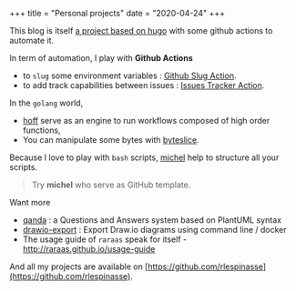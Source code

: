 +++
title = "Personal projects"
date = "2020-04-24"
+++

This blog is itself [a project based on hugo](https://github.com/rlespinasse/rlespinasse.github.io) with some github actions to automate it.

In term of automation, I play with **Github Actions**

- to `slug` some environment variables : [Github Slug Action](https://github.com/marketplace/actions/github-slug).
- to add track capabilities between issues : [Issues Tracker Action](https://github.com/marketplace/actions/issues-tracker).

In the `golang` world,

- [hoff](https://github.com/rlespinasse/hoff) serve as an engine to run workflows composed of high order functions,
- You can manipulate some bytes with [byteslice](https://github.com/rlespinasse/byteslice).

Because I love to play with `bash` scripts, [michel](https://github.com/rlespinasse/michel) help to structure all your scripts.
> Try **michel** who serve as GitHub template.

Want more

- [qanda](https://github.com/rlespinasse/qanda) : a Questions and Answers system based on PlantUML syntax
- [drawio-export](https://github.com/rlespinasse/drawio-export) : Export Draw.io diagrams using command line / docker
- The usage guide of `raraas` speak for itself - http://raraas.github.io/usage-guide

And all my projects are available on [https://github.com/rlespinasse](https://github.com/rlespinasse).
